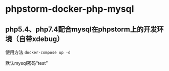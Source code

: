 # phpstorm-docker-php-mysql

## php5.4、php7.4配合mysql在phpstorm上的开发环境（自带xdebug）

使用方法
`docker-compose up -d`

默认mysql密码“test”
